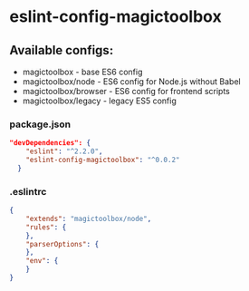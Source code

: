 # eslint-config-magictoolbox

## Available configs:

* magictoolbox - base ES6 config
* magictoolbox/node - ES6 config for Node.js without Babel
* magictoolbox/browser - ES6 config for frontend scripts
* magictoolbox/legacy - legacy ES5 config

### package.json

```json
"devDependencies": {
    "eslint": "^2.2.0",
    "eslint-config-magictoolbox": "^0.0.2"
  }
```

### .eslintrc

```json
{
    "extends": "magictoolbox/node",
    "rules": {
    },
    "parserOptions": {
    },
    "env": {
    }
}
```
